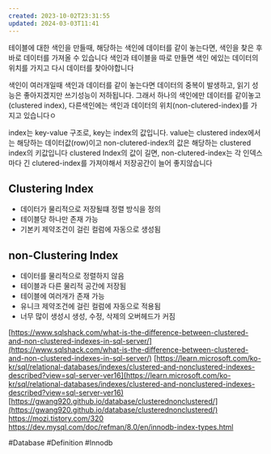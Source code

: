 ```yaml
---
created: 2023-10-02T23:31:55
updated: 2024-03-03T11:41
---
```

테이블에 대한 색인을 만들때, 
해당하는 색인에 데이터를 같이 놓는다면, 색인을 찾은 후 바로 데이터를 가져올 수 있습니다
색인과 테이블을 따로 만들면 색인 에있는 데이터의 위치를 가지고 다시 데이터를 찾아야합니다

색인이 여러개일때 색인과 데이터를 같이 놓는다면 데이터의 중복이 발생하고, 읽기 성능은 좋아지겠지만 쓰기성능이 저하됩니다.
그래서 하나의 색인에만 데이터를 같이놓고(clustered index), 다른색인에는 색인과 데이터의 위치(non-clutered-index)를 가지고 있습니다ㅇ

index는 key-value 구조로, key는 index의 값입니다.
value는 clustered index에서는 해당하는 데이터값(row)이고 non-clutered-index의 값은 해당하는 clustered index의 키값입니다
clustered Index의 값이 길면, non-clutered-index는 각 인덱스마다 긴 clutered-index를 가져야해서 저장공간이 늘어 좋지않습니다

## Clustering Index
- 데이터가 물리적으로 저장될떄 정렬 방식을 정의
- 테이블당 하나만 존재 가능
- 기본키 제약조건이 걸린 컬럼에 자동으로 생성됨

## non-Clustering Index
- 데이터를 물리적으로 정렬하지 않음
- 테이블과 다른 물리적 공간에 저장됨
- 테이블에 여러개가 존재 가능
- 유니크 제약조건에 걸린 컬럼에 자동으로 적용됨
- 너무 많이 생성시 생성, 수정, 삭제의 오버헤드가 커짐

[https://www.sqlshack.com/what-is-the-difference-between-clustered-and-non-clustered-indexes-in-sql-server/](https://www.sqlshack.com/what-is-the-difference-between-clustered-and-non-clustered-indexes-in-sql-server/)
[https://learn.microsoft.com/ko-kr/sql/relational-databases/indexes/clustered-and-nonclustered-indexes-described?view=sql-server-ver16](https://learn.microsoft.com/ko-kr/sql/relational-databases/indexes/clustered-and-nonclustered-indexes-described?view=sql-server-ver16)
[https://gwang920.github.io/database/clusterednonclustered/](https://gwang920.github.io/database/clusterednonclustered/)
https://mozi.tistory.com/320
https://dev.mysql.com/doc/refman/8.0/en/innodb-index-types.html

#Database
#Definition
#Innodb 